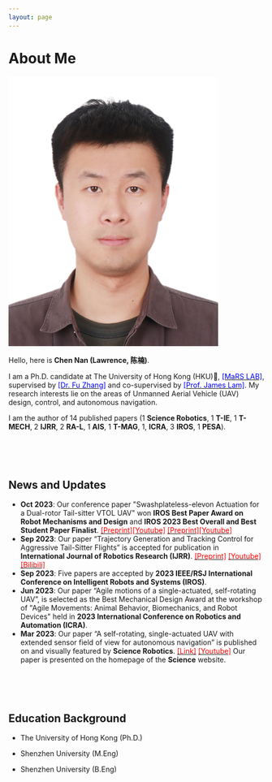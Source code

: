 ```yaml
---
layout: page
---
```


# About Me

<img src="/images/lawrence.JPG" class="floatpic" width="413" height="531">

Hello, here is **Chen Nan (Lawrence, 陈楠)**.

I am a Ph.D. candidate at The University of Hong Kong (HKU)🏫, [<font color=blue>[MaRS LAB]</font>](https://mars.hku.hk/), supervised by [<font color=blue>[Dr. Fu Zhang]</font>](https://www.mech.hku.hk/academic-staff/Zhang-F) and co-supervised by [<font color=blue>[Prof. James Lam]</font>](https://meweb.hku.hk/jlam/). My research interests lie on the areas of Unmanned Aerial Vehicle (UAV) design, control, and autonomous navigation.

I am the author of 14 published papers (1 **Science Robotics**, 1 **T-IE**, 1 **T-MECH**, 2 **IJRR**, 2 **RA-L**, 1 **AIS**, 1 **T-MAG**, 1, **ICRA**, 3 **IROS**, 1 **PESA**).

<br>
<br>
<br>


## News and Updates

- **Oct 2023**: Our conference paper "Swashplateless-elevon Actuation for a Dual-rotor Tail-sitter VTOL UAV" won **IROS Best Paper Award on Robot Mechanisms and Design** and **IROS 2023 Best Overall and Best Student Paper Finalist**.
[<font color=red>[Preprint]</font>](https://arxiv.org/abs/2309.13559.pdf)[<font color=red>[Youtube]</font>](https://youtu.be/Sx9Rk4Zf7sQ?si=-JGP7CZFW_FYLHKX)
[<font color=red>[Preprint]</font>](https://arxiv.org/pdf/2307.08493.pdf)[<font color=red>[Youtube]</font>](https://youtu.be/m5QQPbkYYnA?si=SSc4g1yhleJJoijZ)<!-- [<font color=red>[Bilibili]</font>](https://youtu.be/m5QQPbkYYnA?si=SSc4g1yhleJJoijZ) -->
- **Sep 2023**: Our paper “Trajectory Generation and Tracking Control for Aggressive Tail-Sitter Flights” is accepted for publication in **International Journal of Robotics Research (IJRR)**.
[<font color=red>[Preprint]</font>](https://arxiv.org/pdf/2212.11552.pdf)
[<font color=red>[Youtube]</font>](https://youtu.be/2x_bLbVuyrk?si=on8mgj96K2cthpsA)
[<font color=red>[Bilibili]</font>](https://www.bilibili.com/video/BV1Z84y1s7BR)
- **Sep 2023**: Five papers are accepted by **2023 IEEE/RSJ International Conference on Intelligent Robots and Systems (IROS)**.
- **Jun 2023**: Our paper “Agile motions of a single-actuated, self-rotating UAV”, is selected as the Best Mechanical Design Award at the workshop of "Agile Movements: Animal Behavior, Biomechanics, and Robot Devices" held in **2023 International Conference on Robotics and Automation (ICRA)**.
- **Mar 2023**: Our paper “A self-rotating, single-actuated UAV with extended sensor field of view for autonomous navigation” is published on and visually featured by **Science Robotics**.
[<font color=red>[Link]</font>](https://mars.hku.hk/papers/scirobotics.ade4538_.pdf)
[<font color=red>[Youtube]</font>](https://youtu.be/lrEJnJrRJsQ?si=AjWy0GhPUC-1RrOC) Our paper is presented on the homepage of the **Science** website.

<br>
<br>
<br>

## Education Background

- The University of Hong Kong (Ph.D.)

- Shenzhen University (M.Eng)

- Shenzhen University (B.Eng)

<!-- ## Research Interests

My current research focuses on multi-UAV exploration and scanning in large-scale environment. My interests are on the **Machine Learning** and its applications in **Industrial IoT**. In a word, advanced technologies like ML and IoT positively influence the life of everybody.  I wish to devote my talent to this meaningful cause and bring well-being to society. -->


<!-- 
## News and Updates

- **<font color='red'>[News]</font> I am actively searching for a PhD program!**
- **May 2023：**Happy to be awarded the XiamenAir Scholarship.
- **May 2023：**Happy to win the Finalist Award in MCM 2023.
- **Feb 2023：**[**FZU-Flying-Book 福州大学飞跃手册**](https://fzu-fly.online/) has been published! Welcome to contribute.
- **Jan 2023：**One paper accepted to ICAROB 2023, see you in Japan!
- **Dec 2022：**Research assistant at Key Laboratory of Industrial Automation Control Technology and Information Processing, advised by [Prof. Zhezhuang Xu](https://dqxy.fzu.edu.cn/en/info/1009/1072.htm).
- **Sep 2022：**Happy to be nominated for the China National Scholarship.
- **Jun 2022：**Online Research Intern at Cambridge Centre for the Integration of Science, Technology and Culture, advised by [Prof. Pietro Liò](https://www.cl.cam.ac.uk/~pl219/ ). -->

